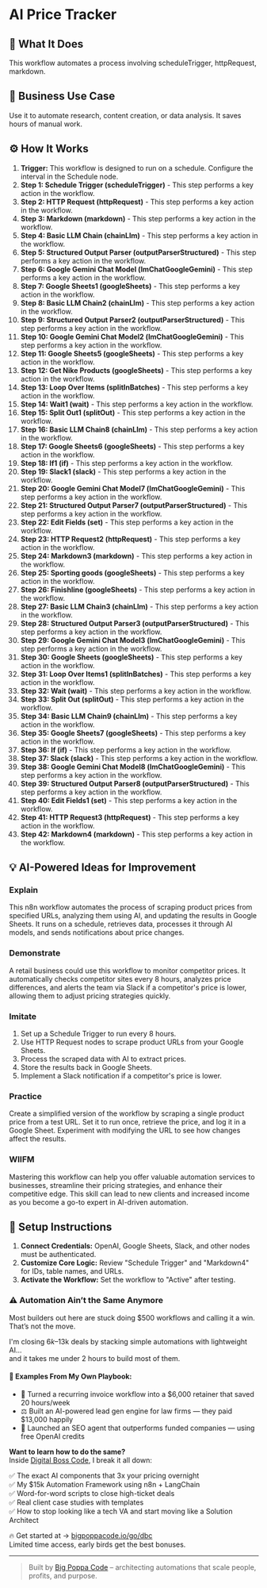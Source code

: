 # AI Price Tracker

## 🚀 What It Does
This workflow automates a process involving scheduleTrigger, httpRequest, markdown.

## 💼 Business Use Case
Use it to automate research, content creation, or data analysis. It saves hours of manual work.

## ⚙️ How It Works
1.  **Trigger:** This workflow is designed to run on a schedule. Configure the interval in the Schedule node.
2. **Step 1: Schedule Trigger (scheduleTrigger)** - This step performs a key action in the workflow.
3. **Step 2: HTTP Request (httpRequest)** - This step performs a key action in the workflow.
4. **Step 3: Markdown (markdown)** - This step performs a key action in the workflow.
5. **Step 4: Basic LLM Chain (chainLlm)** - This step performs a key action in the workflow.
6. **Step 5: Structured Output Parser (outputParserStructured)** - This step performs a key action in the workflow.
7. **Step 6: Google Gemini Chat Model (lmChatGoogleGemini)** - This step performs a key action in the workflow.
8. **Step 7: Google Sheets1 (googleSheets)** - This step performs a key action in the workflow.
9. **Step 8: Basic LLM Chain2 (chainLlm)** - This step performs a key action in the workflow.
10. **Step 9: Structured Output Parser2 (outputParserStructured)** - This step performs a key action in the workflow.
11. **Step 10: Google Gemini Chat Model2 (lmChatGoogleGemini)** - This step performs a key action in the workflow.
12. **Step 11: Google Sheets5 (googleSheets)** - This step performs a key action in the workflow.
13. **Step 12: Get Nike Products (googleSheets)** - This step performs a key action in the workflow.
14. **Step 13: Loop Over Items (splitInBatches)** - This step performs a key action in the workflow.
15. **Step 14: Wait1 (wait)** - This step performs a key action in the workflow.
16. **Step 15: Split Out1 (splitOut)** - This step performs a key action in the workflow.
17. **Step 16: Basic LLM Chain8 (chainLlm)** - This step performs a key action in the workflow.
18. **Step 17: Google Sheets6 (googleSheets)** - This step performs a key action in the workflow.
19. **Step 18: If1 (if)** - This step performs a key action in the workflow.
20. **Step 19: Slack1 (slack)** - This step performs a key action in the workflow.
21. **Step 20: Google Gemini Chat Model7 (lmChatGoogleGemini)** - This step performs a key action in the workflow.
22. **Step 21: Structured Output Parser7 (outputParserStructured)** - This step performs a key action in the workflow.
23. **Step 22: Edit Fields (set)** - This step performs a key action in the workflow.
24. **Step 23: HTTP Request2 (httpRequest)** - This step performs a key action in the workflow.
25. **Step 24: Markdown3 (markdown)** - This step performs a key action in the workflow.
26. **Step 25: Sporting goods (googleSheets)** - This step performs a key action in the workflow.
27. **Step 26: Finishline (googleSheets)** - This step performs a key action in the workflow.
28. **Step 27: Basic LLM Chain3 (chainLlm)** - This step performs a key action in the workflow.
29. **Step 28: Structured Output Parser3 (outputParserStructured)** - This step performs a key action in the workflow.
30. **Step 29: Google Gemini Chat Model3 (lmChatGoogleGemini)** - This step performs a key action in the workflow.
31. **Step 30: Google Sheets (googleSheets)** - This step performs a key action in the workflow.
32. **Step 31: Loop Over Items1 (splitInBatches)** - This step performs a key action in the workflow.
33. **Step 32: Wait (wait)** - This step performs a key action in the workflow.
34. **Step 33: Split Out (splitOut)** - This step performs a key action in the workflow.
35. **Step 34: Basic LLM Chain9 (chainLlm)** - This step performs a key action in the workflow.
36. **Step 35: Google Sheets7 (googleSheets)** - This step performs a key action in the workflow.
37. **Step 36: If (if)** - This step performs a key action in the workflow.
38. **Step 37: Slack (slack)** - This step performs a key action in the workflow.
39. **Step 38: Google Gemini Chat Model8 (lmChatGoogleGemini)** - This step performs a key action in the workflow.
40. **Step 39: Structured Output Parser8 (outputParserStructured)** - This step performs a key action in the workflow.
41. **Step 40: Edit Fields1 (set)** - This step performs a key action in the workflow.
42. **Step 41: HTTP Request3 (httpRequest)** - This step performs a key action in the workflow.
43. **Step 42: Markdown4 (markdown)** - This step performs a key action in the workflow.

## 💡 AI-Powered Ideas for Improvement
### Explain
This n8n workflow automates the process of scraping product prices from specified URLs, analyzing them using AI, and updating the results in Google Sheets. It runs on a schedule, retrieves data, processes it through AI models, and sends notifications about price changes.

### Demonstrate
A retail business could use this workflow to monitor competitor prices. It automatically checks competitor sites every 8 hours, analyzes price differences, and alerts the team via Slack if a competitor's price is lower, allowing them to adjust pricing strategies quickly.

### Imitate
1. Set up a Schedule Trigger to run every 8 hours.
2. Use HTTP Request nodes to scrape product URLs from your Google Sheets.
3. Process the scraped data with AI to extract prices.
4. Store the results back in Google Sheets.
5. Implement a Slack notification if a competitor's price is lower.

### Practice
Create a simplified version of the workflow by scraping a single product price from a test URL. Set it to run once, retrieve the price, and log it in a Google Sheet. Experiment with modifying the URL to see how changes affect the results.

### WIIFM
Mastering this workflow can help you offer valuable automation services to businesses, streamline their pricing strategies, and enhance their competitive edge. This skill can lead to new clients and increased income as you become a go-to expert in AI-driven automation.

## 🔧 Setup Instructions
1. **Connect Credentials:** OpenAI, Google Sheets, Slack, and other nodes must be authenticated.
2. **Customize Core Logic:** Review "Schedule Trigger" and "Markdown4" for IDs, table names, and URLs.
3. **Activate the Workflow:** Set the workflow to "Active" after testing.

### ⚠️ Automation Ain’t the Same Anymore

Most builders out here are stuck doing $500 workflows and calling it a win.  
That’s not the move.  

I'm closing $6k–$13k deals by stacking simple automations with lightweight AI...  
and it takes me under 2 hours to build most of them.

#### 🧠 Examples From My Own Playbook:
- 🔁 Turned a recurring invoice workflow into a $6,000 retainer that saved 20 hours/week  
- ⚖️ Built an AI-powered lead gen engine for law firms — they paid $13,000 happily  
- 🚀 Launched an SEO agent that outperforms funded companies — using free OpenAI credits  

**Want to learn how to do the same?**  
Inside [Digital Boss Code](https://bigpoppacode.io/go/dbc), I break it all down:

✅ The exact AI components that 3x your pricing overnight  
✅ My $15k Automation Framework using n8n + LangChain  
✅ Word-for-word scripts to close high-ticket deals  
✅ Real client case studies with templates  
✅ How to stop looking like a tech VA and start moving like a Solution Architect  

🔥 Get started at → [bigpoppacode.io/go/dbc](https://bigpoppacode.io/go/dbc)  
Limited time access, early birds get the best bonuses.

---
> Built by [Big Poppa Code](https://bigpoppacode.io) – architecting automations that scale people, profits, and purpose.

